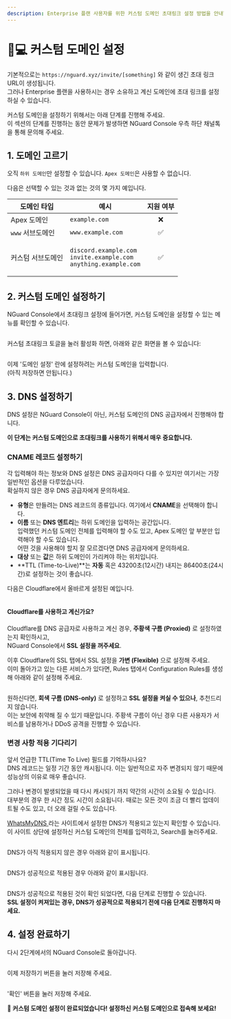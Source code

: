 ```yaml
---
description: Enterprise 플랜 사용자를 위한 커스텀 도메인 초대링크 설정 방법을 안내합니다.
---
```


# 👩💻 커스텀 도메인 설정

기본적으로는 `https://nguard.xyz/invite/[something]` 와 같이 생긴 초대 링크 URL이 생성됩니다.\
그러나 Enterprise 플랜을 사용하시는 경우 소유하고 계신 도메인에 초대 링크를 설정하실 수 있습니다.

커스텀 도메인을 설정하기 위해서는 아래 단계를 진행해 주세요.\
이 섹션의 단계를 진행하는 동안 문제가 발생하면 NGuard Console 우측 하단 채널톡을 통해 문의해 주세요.

## 1. 도메인 고르기

오직 `하위 도메인`만 설정할 수 있습니다. `Apex 도메인`은 사용할 수 없습니다.

다음은 선택할 수 있는 것과 없는 것의 몇 가지 예입니다.

| 도메인 타입      | 예시                                                                                                              | 지원 여부 |
| ----------- | --------------------------------------------------------------------------------------------------------------- | :---: |
| Apex 도메인    | `example.com`                                                                                                   |   ❌   |
| `www` 서브도메인 | `www.example.com`                                                                                               |   ✅   |
| 커스텀 서브도메인   | <p><code>discord.example.com</code><br><code>invite.example.com</code><br><code>anything.example.com</code></p> |   ✅   |

## 2. 커스텀 도메인 설정하기

NGuard Console에서 초대링크 설정에 들어가면, 커스텀 도메인을 설정할 수 있는 메뉴를 확인할 수 있습니다.

<figure><img src="../.gitbook/assets/image (1).png" alt=""><figcaption></figcaption></figure>

커스텀 초대링크 토글을 눌러 활성화 하면, 아래와 같은 화면을 볼 수 있습니다:

<figure><img src="../.gitbook/assets/image (1) (1).png" alt=""><figcaption></figcaption></figure>

이제 '도메인 설정' 란에 설정하려는 커스텀 도메인을 입력합니다.\
(아직 저장하면 안됩니다.)

## 3. DNS 설정하기

DNS 설정은 NGuard Console이 아닌, 커스텀 도메인의 DNS 공급자에서 진행해야 합니다.

**이 단계는 커스텀 도메인으로 초대링크를 사용하기 위해서 매우 중요합니다.**

### CNAME 레코드 설정하기

각 입력해야 하는 정보와 DNS 설정은 DNS 공급자마다 다를 수 있지만 여기서는 가장 일반적인 옵션을 다루었습니다.\
확실하지 않은 경우 DNS 공급자에게 문의하세요.

* **유형**은 만들려는 DNS 레코드의 종류입니다. 여기에서 **CNAME**을 선택해야 합니다.
* **이름** 또는 **DNS 엔트리**는 하위 도메인을 입력하는 공간입니다.\
  입력했던 커스텀 도메인 전체를 입력해야 할 수도 있고, Apex 도메인 앞 부분만 입력해야 할 수도 있습니다.\
  어떤 것을 사용해야 할지 잘 모르겠다면 DNS 공급자에게 문의하세요.
* **대상** 또는 **값**은 하위 도메인이 가리켜야 하는 위치입니다.
* **TTL (Time-to-Live)**는 **자동** 혹은 43200초(12시간) 내지는 86400초(24시간)로 설정하는 것이 좋습니다.

다음은 Cloudflare에서 올바르게 설정된 예입니다.

<figure><img src="../.gitbook/assets/image (2).png" alt=""><figcaption></figcaption></figure>

#### Cloudflare를 사용하고 계신가요?

Cloudflare를 DNS 공급자로 사용하고 계신 경우, **주황색 구름 (Proxied)** 로 설정하였는지 확인하시고,\
NGuard Console에서 **SSL 설정을 꺼주세요**.

이후 Cloudflare의 SSL 탭에서 SSL 설정을 **가변 (Flexible)** 으로 설정해 주세요.\
이미 돌아가고 있는 다른 서비스가 있다면, Rules 탭에서 Configuration Rules를 생성해 아래와 같이 설정해 주세요.

<figure><img src="../.gitbook/assets/image.png" alt=""><figcaption></figcaption></figure>

원하신다면, **회색 구름 (DNS-only)** 로 설정하고 **SSL 설정을 켜실 수 있으나**, 추천드리지 않습니다.\
이는 보안에 취약해 질 수 있기 때문입니다. 주황색 구름이 아닌 경우 다른 사용자가 서비스를 남용하거나 DDoS 공격을 진행할 수 있습니다.

### 변경 사항 적용 기다리기

앞서 언급한 TTL(Time To Live) 필드를 기억하시나요?\
DNS 레코드는 일정 기간 동안 캐시됩니다. 이는 일반적으로 자주 변경되지 않기 때문에 성능상의 이유로 매우 좋습니다.

그러나 변경이 발생되었을 때 다시 캐시되기 까지 약간의 시간이 소요될 수 있습니다.\
대부분의 경우 한 시간 정도 시간이 소요됩니다. 때로는 모든 것이 조금 더 빨리 업데이트될 수도 있고, 더 오래 걸릴 수도 있습니다.

[WhatsMyDNS ](https://www.whatsmydns.net/#CNAME)라는 사이트에서 설정한 DNS가 적용되고 있는지 확인할 수 있습니다.\
이 사이트 상단에 설정하신 커스텀 도메인의 전체를 입력하고, Search를 눌러주세요.

<figure><img src="../.gitbook/assets/image (3).png" alt=""><figcaption></figcaption></figure>

DNS가 아직 적용되지 않은 경우 아래와 같이 표시됩니다.

<figure><img src="../.gitbook/assets/image (4).png" alt=""><figcaption></figcaption></figure>

DNS가 성공적으로 적용된 경우 아래와 같이 표시됩니다.

<figure><img src="../.gitbook/assets/image (5).png" alt=""><figcaption></figcaption></figure>

DNS가 성공적으로 적용된 것이 확인 되었다면, 다음 단계로 진행할 수 있습니다.\
**SSL 설정이 켜져있는 경우, DNS가 성공적으로 적용되기 전에 다음 단계로 진행하지 마세요.**

## 4. 설정 완료하기

다시 2단계에서의 NGuard Console로 돌아갑니다.

<figure><img src="../.gitbook/assets/image (6).png" alt=""><figcaption></figcaption></figure>

이제 저장하기 버튼을 눌러 저장해 주세요.

<figure><img src="../.gitbook/assets/image (7).png" alt=""><figcaption></figcaption></figure>

'확인' 버튼을 눌러 저장해 주세요.

**🎉 커스텀 도메인 설정이 완료되었습니다! 설정하신 커스텀 도메인으로 접속해 보세요!**
